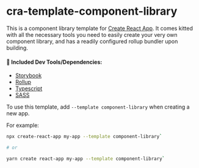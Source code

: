 # cra-template-component-library

This is a component library template for [Create React App](https://github.com/facebook/create-react-app). It comes kitted with all the necessary tools you need to easily create your very own component library, and has a readily configured rollup bundler upon building.

#### :hammer: Included Dev Tools/Dependencies: 

- [Storybook](https://storybook.js.org/)
- [Rollup](https://rollupjs.org/)
- [Typescript](https://www.typescriptlang.org/)
- [SASS](https://sass-lang.com/)

To use this template, add `--template component-library` when creating a new app.

For example:

```bash
npx create-react-app my-app --template component-library`

# or

yarn create react-app my-app --template component-library`
```



